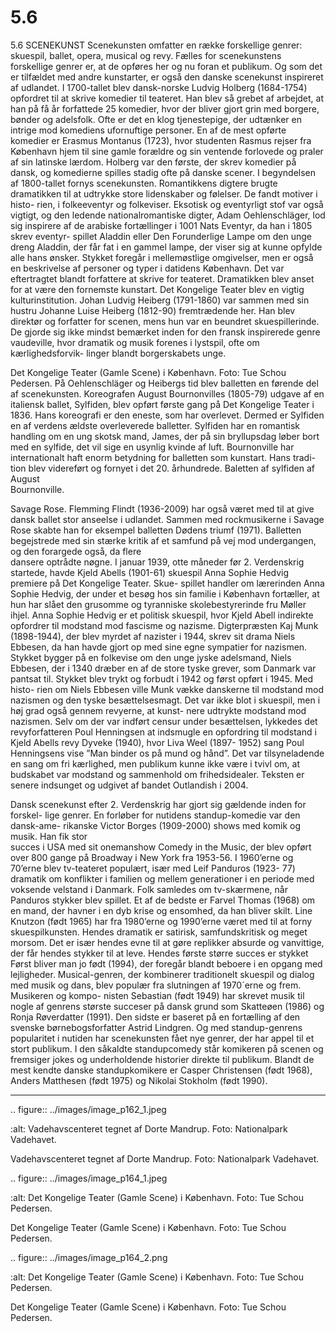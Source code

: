# 5.6

5.6 
SCENEKUNST
Scenekunsten omfatter en række forskellige genrer: skuespil, ballet, opera, 
musical og revy. Fælles for scenekunstens forskellige genrer er, at de opføres 
her og nu foran et publikum. Og som det er tilfældet med andre kunstarter, er 
også den danske scenekunst inspireret af udlandet. 
I 1700-tallet blev dansk-norske Ludvig Holberg (1684-1754) opfordret til at skrive 
komedier til teateret. Han blev så grebet af arbejdet, at han på få år forfattede 
25 komedier, hvor der bliver gjort grin med borgere, bønder og adelsfolk. Ofte 
er det en klog tjenestepige, der udtænker en intrige mod komediens ufornuftige 
personer. 
En af de mest opførte komedier er Erasmus Montanus (1723), hvor studenten 
Rasmus rejser fra København hjem til sine gamle forældre og sin ventende 
forlovede og praler af sin latinske lærdom. Holberg var den første, der skrev 
komedier på dansk, og komedierne spilles stadig ofte på danske scener. 
I begyndelsen af 1800-tallet fornys scenekunsten. Romantikkens digtere brugte 
dramatikken til at udtrykke store lidenskaber og følelser. De fandt motiver i histo-
rien, i folkeeventyr og folkeviser. Eksotisk og eventyrligt stof var også vigtigt, og 
den ledende nationalromantiske digter, Adam Oehlenschläger, lod sig inspirere 
af de arabiske fortællinger i 1001 Nats Eventyr, da han i 1805 skrev eventyr-
spillet Aladdin eller Den Forunderlige Lampe om den unge dreng Aladdin, der får 
fat i en gammel lampe, der viser sig at kunne opfylde alle hans ønsker. Stykket 
foregår i mellemøstlige omgivelser, men er også en beskrivelse af personer og 
typer i datidens København. 
Det var eftertragtet blandt forfattere at skrive for teateret. Dramatikken 
blev anset for at være den fornemste kunstart. Det Kongelige Teater blev en 
vigtig kulturinstitution. Johan Ludvig Heiberg (1791-1860) var sammen med 
sin hustru Johanne Luise Heiberg (1812-90) fremtrædende her. Han blev 
direktør og forfatter for scenen, mens hun var en beundret skuespillerinde.  
De gjorde sig ikke mindst bemærket inden for den fransk inspirerede genre 
vaudeville, hvor dramatik og musik forenes i lystspil, ofte om kærlighedsforvik-
linger blandt borgerskabets unge. 
 
 Det Kongelige Teater (Gamle Scene) i København. Foto: Tue Schou Pedersen.
På 
Oehlenschläger 
og 
Heibergs 
tid blev balletten en førende del af 
scenekunsten. Koreografen August 
Bournonvilles (1805-79) udgave af en 
italiensk	 ballet,	 Sylfiden,	 blev	 opført	
første gang på Det Kongelige Teater i 
1836.	Hans	koreografi	er	den	eneste,	
som	har	overlevet.	Dermed	er	Sylfiden	
en af verdens ældste overleverede 
balletter.	 Sylfiden	 har	 en	 romantisk	
handling om en ung skotsk mand, 
James, der på sin bryllupsdag løber 
bort	 med	 en	 sylfide,	 det	 vil	 sige	 en	
usynlig kvinde af luft. Bournonville har 
internationalt haft enorm betydning 
for balletten som kunstart. Hans tradi-
tion blev videreført og fornyet i det 20. 
århundrede. 
Baletten	af	sylfiden	af	August	
 Bournonville.
 
 Savage Rose.
Flemming Flindt (1936-2009) har også været med til at give dansk ballet stor 
anseelse i udlandet. Sammen med rockmusikerne i Savage Rose skabte han for 
eksempel balletten Dødens triumf (1971). Balletten begejstrede med sin stærke 
kritik	af	et	samfund	på	vej	mod	undergangen,	og	den	forargede	også,	da	flere	
dansere optrådte nøgne.
I januar 1939, otte måneder før 2. Verdenskrig startede, havde Kjeld Abells 
(1901-61) skuespil Anna Sophie Hedvig premiere på Det Kongelige Teater. Skue-
spillet handler om lærerinden Anna Sophie Hedvig, der under et besøg hos sin 
familie i København fortæller, at hun har slået den grusomme og tyranniske 
skolebestyrerinde fru Møller ihjel. Anna Sophie Hedvig er et politisk skuespil, 
hvor Kjeld Abell indirekte opfordrer til modstand mod fascisme og nazisme.
Digterpræsten Kaj Munk (1898-1944), der blev myrdet af nazister i 1944, skrev 
sit drama Niels Ebbesen, da han havde gjort op med sine egne sympatier for 
nazismen. Stykket bygger på en folkevise om den unge jyske adelsmand, Niels 
Ebbesen, der i 1340 dræber en af de store tyske grever, som Danmark var 
pantsat til. Stykket blev trykt og forbudt i 1942 og først opført i 1945. Med histo-
rien om Niels Ebbesen ville Munk vække danskerne til modstand mod nazismen 
og den tyske besættelsesmagt.
Det var ikke blot i skuespil, men i høj grad også gennem revyerne, at kunst-
nere udtrykte modstand mod nazismen. Selv om der var indført censur under 
besættelsen, lykkedes det revyforfatteren Poul Henningsen at indsmugle en 
opfordring til modstand i Kjeld Abells revy Dyveke (1940), hvor Liva Weel (1897-
1952) sang Poul Henningsens vise ”Man binder os på mund og hånd”. Det var 
tilsyneladende en sang om fri kærlighed, men publikum kunne ikke være i tvivl 
om, at budskabet var modstand og sammenhold om frihedsidealer. Teksten er 
senere indsunget og udgivet af bandet Outlandish i 2004.
 
 Dansk scenekunst efter 2. Verdenskrig har gjort sig gældende inden for forskel- 
lige genrer. En forløber for nutidens standup-komedie var den dansk-ame-
rikanske	Victor	Borges	(1909-2000)	shows	med	komik	og	musik.	Han	fik	stor	
succes i USA med sit onemanshow Comedy in the Music, der blev opført over 
800 gange på Broadway i New York fra 1953-56.
I 1960’erne og 70’erne blev tv-teateret populært, især med Leif Panduros (1923- 
77)	dramatik	om	konflikter	i	familien	og	mellem	generationer	i	en	periode	med	
voksende velstand i Danmark. Folk samledes om tv-skærmene, når Panduros 
stykker blev spillet. Et af de bedste er Farvel Thomas (1968) om en mand, der 
havner i en dyb krise og ensomhed, da han bliver skilt.
Line Knutzon (født 1965) har fra 1980’erne og 1990’erne været med til at 
forny skuespilkunsten. Hendes dramatik er satirisk, samfundskritisk og meget 
morsom. Det er især hendes evne til at gøre replikker absurde og vanvittige, der 
får hendes stykker til at leve. Hendes første større succes er stykket Først bliver 
man jo født (1994), der foregår blandt beboere i en opgang med lejligheder.
Musical-genren, der kombinerer traditionelt skuespil og dialog med musik og 
dans, blev populær fra slutningen af 1970´erne og frem. Musikeren og kompo-
nisten Sebastian (født 1949) har skrevet musik til nogle af genrens største 
succeser på dansk grund som Skatteøen (1986) og Ronja Røverdatter (1991). 
Den sidste er baseret på en fortælling af den svenske børnebogsforfatter Astrid 
Lindgren.
Og med standup-genrens popularitet i nutiden har scenekunsten fået nye genrer, 
der har appel til et stort publikum. I den såkaldte standupcomedy står komikeren 
på scenen og fremsiger jokes og underholdende historier direkte til publikum. 
Blandt de mest kendte danske standupkomikere er Casper Christensen (født 
1968), Anders Matthesen (født 1975) og Nikolai Stokholm (født 1990).
 
 ---

<!-- Figures extracted from nearby pages -->

.. figure:: ../images/image_p162_1.jpeg

   :alt: Vadehavscenteret tegnet af Dorte Mandrup. Foto: Nationalpark Vadehavet.

   Vadehavscenteret tegnet af Dorte Mandrup. Foto: Nationalpark Vadehavet.

.. figure:: ../images/image_p164_1.jpeg

   :alt: Det Kongelige Teater (Gamle Scene) i København. Foto: Tue Schou Pedersen.

   Det Kongelige Teater (Gamle Scene) i København. Foto: Tue Schou Pedersen.

.. figure:: ../images/image_p164_2.png

   :alt: Det Kongelige Teater (Gamle Scene) i København. Foto: Tue Schou Pedersen.

   Det Kongelige Teater (Gamle Scene) i København. Foto: Tue Schou Pedersen.
